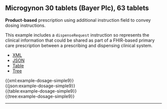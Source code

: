 ## Microgynon 30 tablets (Bayer Plc), 63 tablets

<div class="nhsd-a-box nhsd-a-box--bg-light-blue nhsd-!t-margin-bottom-6 nhsd-t-body">
    <strong>Product-based</strong> prescription using additional instruction field to convey dosing instructions.
</div>

This example includes a `dispenseRequest` instruction so represents the clinical information that could be shared as part of a FHIR-based primary care prescription between a prescribing and dispensing clinical system.

<!--// start of code snippet -->
<div>
    <ul class="nav nav-tabs" role="tablist">
      <li role="presentation" class="active">
        <a href="#xml-1" aria-controls="xml" role="tab" data-toggle="tab">XML</a>
      </li>
      <li role="presentation">
        <a href="#json-1" aria-controls="json" role="tab" data-toggle="tab">JSON</a>
      </li>
        <li role="presentation">
        <a href="#table-1" aria-controls="table" role="tab" data-toggle="tab">Table</a>
      </li>
      <li role="presentation">
        <a href="#tree-1" aria-controls="tree" role="tab" data-toggle="tab">Tree</a>
      </li>
  </ul>

  <!-- Tab panes -->
  <div class="tab-content snippet">
    <div role="tabpanel" class="tab-pane active" id="xml-1">
      {{xml:example-dosage-simple9}}
    </div>
    <div role="tabpanel" class="tab-pane" id="json-1">
      {{json:example-dosage-simple9}}
    </div>
    <div role="tabpanel" class="tab-pane" id="table-1">
      {{table:example-dosage-simple9}}
    </div>
    <div role="tabpanel" class="tab-pane" id="tree-1">
      {{tree:example-dosage-simple9}}
    </div>
  </div>
</div>

<!--// end of code snippet -->

---